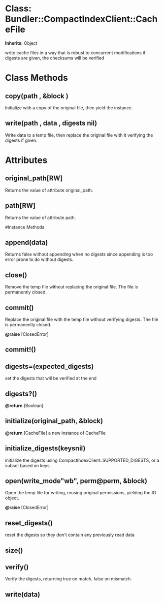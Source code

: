 # Class: Bundler::CompactIndexClient::CacheFile
**Inherits:** Object
    

write cache files in a way that is robust to concurrent modifications if
digests are given, the checksums will be verified


# Class Methods
## copy(path , &block ) [](#method-c-copy)
Initialize with a copy of the original file, then yield the instance.
## write(path , data , digests nil) [](#method-c-write)
Write data to a temp file, then replace the original file with it verifying
the digests if given.
# Attributes
## original_path[RW] [](#attribute-i-original_path)
Returns the value of attribute original_path.

## path[RW] [](#attribute-i-path)
Returns the value of attribute path.


#Instance Methods
## append(data) [](#method-i-append)
Returns false without appending when no digests since appending is too error
prone to do without digests.

## close() [](#method-i-close)
Remove the temp file without replacing the original file. The file is
permanently closed.

## commit() [](#method-i-commit)
Replace the original file with the temp file without verifying digests. The
file is permanently closed.

**@raise** [ClosedError] 

## commit!() [](#method-i-commit!)

## digests=(expected_digests) [](#method-i-digests=)
set the digests that will be verified at the end

## digests?() [](#method-i-digests?)

**@return** [Boolean] 

## initialize(original_path, &block) [](#method-i-initialize)

**@return** [CacheFile] a new instance of CacheFile

## initialize_digests(keysnil) [](#method-i-initialize_digests)
initialize the digests using CompactIndexClient::SUPPORTED_DIGESTS, or a
subset based on keys.

## open(write_mode"wb", perm@perm, &block) [](#method-i-open)
Open the temp file for writing, reusing original permissions, yielding the IO
object.

**@raise** [ClosedError] 

## reset_digests() [](#method-i-reset_digests)
reset the digests so they don't contain any previously read data

## size() [](#method-i-size)

## verify() [](#method-i-verify)
Verify the digests, returning true on match, false on mismatch.

## write(data) [](#method-i-write)

